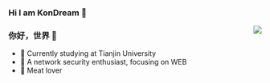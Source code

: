 ### Hi I am KonDream 👋

<img align="right" src="https://github-readme-stats.vercel.app/api?username=KonDream&show_icons=true&icon_color=CE1D2D&text_color=718096&bg_color=ffffff&hide_title=true" />

### 你好，世界 👋

- 🔭 Currently studying at Tianjin University
- :hammer: A network security enthusiast, focusing on WEB
- :meat_on_bone: Meat lover

<!--
**KonDream/KonDream** is a ✨ _special_ ✨ repository because its `README.md` (this file) appears on your GitHub profile.

Here are some ideas to get you started:

- 🔭 I’m currently working on ...
- 🌱 I’m currently learning ...
- 👯 I’m looking to collaborate on ...
- 🤔 I’m looking for help with ...
- 💬 Ask me about ...
- 📫 How to reach me: ...
- 😄 Pronouns: ...
- ⚡ Fun fact: ...
-->
